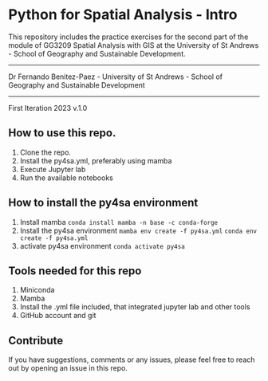 # Python for Spatial Analysis - Intro

This repository includes the practice exercises for the second part of the module of GG3209 Spatial Analysis with GIS at the University of St Andrews - School of Geography and Sustainable Development.

---

Dr Fernando Benitez-Paez - 
University of St Andrews - 
School of Geography and Sustainable Development

---
First Iteration 2023 v.1.0

## How to use this repo.

1. Clone the repo.
2. Install the py4sa.yml, preferably using mamba
3. Execute Jupyter lab
4. Run the available notebooks

## How to install the py4sa environment

1. Install mamba 
   ```conda install mamba -n base -c conda-forge```
2. Install the py4sa environment
   ```mamba env create -f py4sa.yml```
   ```conda env create -f py4sa.yml```
3. activate py4sa environment
   ```conda activate py4sa``` 

## Tools needed for this repo

1. Miniconda
2. Mamba
3. Install the .yml file included, that integrated jupyter lab and other tools
4. GitHub account and git
   
## Contribute

If you have suggestions, comments or any issues, please feel free to reach out by opening an issue in this repo.


